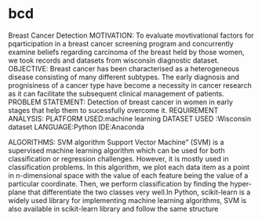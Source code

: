 # bcd
Breast Cancer Detection
MOTIVATION:
To evaluate movtivational factors for pqarticipation in a breast cancer screening program and concurrently examine beliefs regarding carcinoma of the breast held by those women, we took records and datasets from wisconsin diagnostic dataset.
OBJECTIVE:
Breast cancer has been characterised as a heterogeneous disease consisting of many different subtypes. The early diagnosis and prognisiness of a cancer type have become a necessity in cancer research as it can facilitate the subsequent clinical management of patients.
PROBLEM STATEMENT:
Detection of breast cancer in women in early stages that help them to sucessfully overcome it.
REQUIREMENT ANALYSIS:
PLATFORM USED:machine learning
DATASET USED :Wisconsin dataset
LANGUAGE:Python 
IDE:Anaconda

ALGORITHMS:
SVM algorithm
Support Vector Machine” (SVM) is a supervised machine learning algorithm which can be used for both classification or regression challenges. However,  it is mostly used in classification problems. In this algorithm, we plot each data item as a point in n-dimensional space with the value of each feature being the value of a particular coordinate. Then, we perform classification by finding the hyper-plane that differentiate the two classes very well.In Python, scikit-learn is a widely used library for implementing machine learning algorithms, SVM is also available in scikit-learn library and follow the same structure
